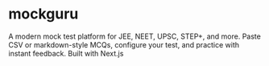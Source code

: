 # mockguru
A modern mock test platform for JEE, NEET, UPSC, STEP+, and more. Paste CSV or markdown-style MCQs, configure your test, and practice with instant feedback. Built with Next.js
